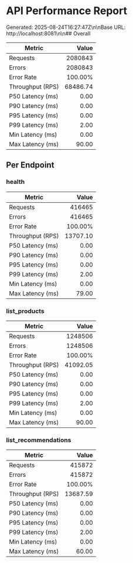 # API Performance Report

Generated: 2025-08-24T16:27:47Z\n\nBase URL: http://localhost:8081\n\n## Overall

| Metric | Value |
|---|---:|
| Requests | 2080843 |
| Errors | 2080843 |
| Error Rate | 100.00% |
| Throughput (RPS) | 68486.74 |
| P50 Latency (ms) | 0.00 |
| P90 Latency (ms) | 0.00 |
| P95 Latency (ms) | 0.00 |
| P99 Latency (ms) | 2.00 |
| Min Latency (ms) | 0.00 |
| Max Latency (ms) | 90.00 |

## Per Endpoint

### health

| Metric | Value |
|---|---:|
| Requests | 416465 |
| Errors | 416465 |
| Error Rate | 100.00% |
| Throughput (RPS) | 13707.10 |
| P50 Latency (ms) | 0.00 |
| P90 Latency (ms) | 0.00 |
| P95 Latency (ms) | 0.00 |
| P99 Latency (ms) | 2.00 |
| Min Latency (ms) | 0.00 |
| Max Latency (ms) | 79.00 |

### list_products

| Metric | Value |
|---|---:|
| Requests | 1248506 |
| Errors | 1248506 |
| Error Rate | 100.00% |
| Throughput (RPS) | 41092.05 |
| P50 Latency (ms) | 0.00 |
| P90 Latency (ms) | 0.00 |
| P95 Latency (ms) | 0.00 |
| P99 Latency (ms) | 2.00 |
| Min Latency (ms) | 0.00 |
| Max Latency (ms) | 90.00 |

### list_recommendations

| Metric | Value |
|---|---:|
| Requests | 415872 |
| Errors | 415872 |
| Error Rate | 100.00% |
| Throughput (RPS) | 13687.59 |
| P50 Latency (ms) | 0.00 |
| P90 Latency (ms) | 0.00 |
| P95 Latency (ms) | 0.00 |
| P99 Latency (ms) | 2.00 |
| Min Latency (ms) | 0.00 |
| Max Latency (ms) | 60.00 |

